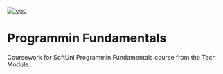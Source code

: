 [![logo](http://innovationstarterbox.bg/wp-content/uploads/2016/05/Softuni_logo_trasparent.png)](http://softuni.org)
# Programmin Fundamentals
Coursework for SoftUni Programmin Fundamentals course from the Tech Module.

